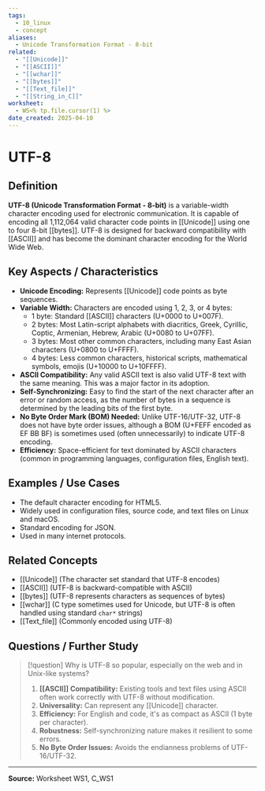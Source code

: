 ```yaml
---
tags:
  - 10_linux
  - concept
aliases:
  - Unicode Transformation Format - 8-bit
related:
  - "[[Unicode]]"
  - "[[ASCII]]"
  - "[[wchar]]"
  - "[[bytes]]"
  - "[[Text_file]]"
  - "[[String_in_C]]"
worksheet:
  - WS<% tp.file.cursor(1) %>
date_created: 2025-04-10
---
```

# UTF-8

## Definition

**UTF-8 (Unicode Transformation Format - 8-bit)** is a variable-width character encoding used for electronic communication. It is capable of encoding all 1,112,064 valid character code points in [[Unicode]] using one to four 8-bit [[bytes]]. UTF-8 is designed for backward compatibility with [[ASCII]] and has become the dominant character encoding for the World Wide Web.

## Key Aspects / Characteristics

- **Unicode Encoding:** Represents [[Unicode]] code points as byte sequences.
- **Variable Width:** Characters are encoded using 1, 2, 3, or 4 bytes:
    - 1 byte: Standard [[ASCII]] characters (U+0000 to U+007F).
    - 2 bytes: Most Latin-script alphabets with diacritics, Greek, Cyrillic, Coptic, Armenian, Hebrew, Arabic (U+0080 to U+07FF).
    - 3 bytes: Most other common characters, including many East Asian characters (U+0800 to U+FFFF).
    - 4 bytes: Less common characters, historical scripts, mathematical symbols, emojis (U+10000 to U+10FFFF).
- **ASCII Compatibility:** Any valid ASCII text is also valid UTF-8 text with the same meaning. This was a major factor in its adoption.
- **Self-Synchronizing:** Easy to find the start of the next character after an error or random access, as the number of bytes in a sequence is determined by the leading bits of the first byte.
- **No Byte Order Mark (BOM) Needed:** Unlike UTF-16/UTF-32, UTF-8 does not have byte order issues, although a BOM (U+FEFF encoded as EF BB BF) is sometimes used (often unnecessarily) to indicate UTF-8 encoding.
- **Efficiency:** Space-efficient for text dominated by ASCII characters (common in programming languages, configuration files, English text).

## Examples / Use Cases

- The default character encoding for HTML5.
- Widely used in configuration files, source code, and text files on Linux and macOS.
- Standard encoding for JSON.
- Used in many internet protocols.

## Related Concepts
- [[Unicode]] (The character set standard that UTF-8 encodes)
- [[ASCII]] (UTF-8 is backward-compatible with ASCII)
- [[bytes]] (UTF-8 represents characters as sequences of bytes)
- [[wchar]] (C type sometimes used for Unicode, but UTF-8 is often handled using standard `char*` strings)
- [[Text_file]] (Commonly encoded using UTF-8)

## Questions / Further Study
>[!question] Why is UTF-8 so popular, especially on the web and in Unix-like systems?
> 1.  **[[ASCII]] Compatibility:** Existing tools and text files using ASCII often work correctly with UTF-8 without modification.
> 2.  **Universality:** Can represent any [[Unicode]] character.
> 3.  **Efficiency:** For English and code, it's as compact as ASCII (1 byte per character).
> 4.  **Robustness:** Self-synchronizing nature makes it resilient to some errors.
> 5.  **No Byte Order Issues:** Avoids the endianness problems of UTF-16/UTF-32.

---
**Source:** Worksheet WS1, C_WS1